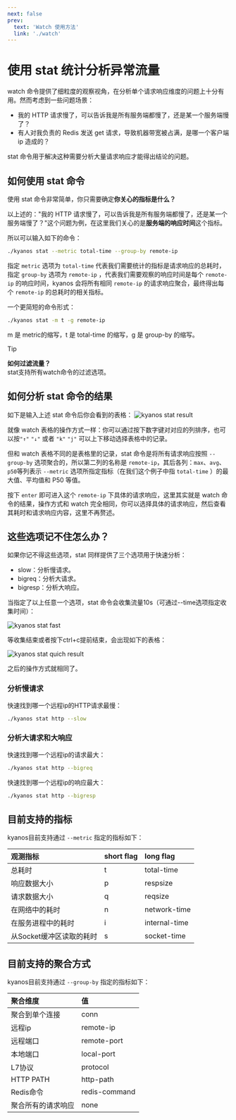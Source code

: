```yaml
---
next: false
prev:
  text: 'Watch 使用方法'
  link: './watch'
---
```


# 使用 stat 统计分析异常流量

watch 命令提供了细粒度的观察视角，在分析单个请求响应维度的问题上十分有用。然而考虑到一些问题场景：

- 我的 HTTP 请求慢了，可以告诉我是所有服务端都慢了，还是某一个服务端慢了？
- 有人对我负责的 Redis 发送 get 请求，导致机器带宽被占满，是哪一个客户端 ip 造成的？

stat 命令用于解决这种需要分析大量请求响应才能得出结论的问题。


## 如何使用 stat 命令

使用 stat 命令非常简单，你只需要确定**你关心的指标是什么？**

以上述的："我的 HTTP 请求慢了，可以告诉我是所有服务端都慢了，还是某一个服务端慢了？"这个问题为例，在这里我们关心的是**服务端的响应时间**这个指标。

所以可以输入如下的命令：
```bash
./kyanos stat --metric total-time --group-by remote-ip
```
指定 `metric` 选项为 `total-time` 代表我们需要统计的指标是请求响应的总耗时，指定 `group-by` 选项为 `remote-ip` ，代表我们需要观察的响应时间是每个 `remote-ip` 的响应时间，kyanos 会将所有相同 `remote-ip` 的请求响应聚合，最终得出每个 `remote-ip` 的总耗时的相关指标。

一个更简短的命令形式：
```bash
./kyanos stat -m t -g remote-ip
```
m 是 metric的缩写，t 是 total-time 的缩写，g 是 group-by 的缩写。


> [!TIP]
> **如何过滤流量？**  
> stat支持所有watch命令的过滤选项。

## 如何分析 stat 命令的结果
如下是输入上述 stat 命令后你会看到的表格：
![kyanos stat result](/stat-result.jpg) 

就像 watch 表格的操作方式一样：你可以通过按下数字键对对应的列排序，也可以按`"↑"` `"↓"` 或者 `"k"` `"j"` 可以上下移动选择表格中的记录。

但和 watch 表格不同的是表格里的记录，stat 命令是将所有请求响应按照 `--group-by` 选项聚合的，所以第二列的名称是 `remote-ip`，其后各列：`max`、`avg`、`p50`等列表示 `--metric` 选项所指定指标（在我们这个例子中指 `total-time` ）的最大值、平均值和 P50 等值。

按下 `enter` 即可进入这个 `remote-ip` 下具体的请求响应，这里其实就是 watch 命令的结果，操作方式和 watch 完全相同，你可以选择具体的请求响应，然后查看其耗时和请求响应内容，这里不再赘述。


## 这些选项记不住怎么办？
如果你记不得这些选项，stat 同样提供了三个选项用于快速分析：

- slow：分析慢请求。
- bigreq：分析大请求。
- bigresp：分析大响应。

当指定了以上任意一个选项，stat 命令会收集流量10s（可通过--time选项指定收集时间）：

![kyanos stat fast](/qs-stat-slow.jpg) 

等收集结束或者按下ctrl+c提前结束，会出现如下的表格：

![kyanos stat quich result](/stat-quick-result.jpg) 

之后的操作方式就相同了。



### 分析慢请求
快速找到哪一个远程ip的HTTP请求最慢：

```bash
./kyanos stat http --slow
```

### 分析大请求和大响应
快速找到哪一个远程ip的请求最大：

```bash
./kyanos stat http --bigreq
```

快速找到哪一个远程ip的响应最大：

```bash
./kyanos stat http --bigresp
```


## 目前支持的指标
kyanos目前支持通过 `--metric` 指定的指标如下：

| 观测指标            | short flag |long flag |
| :-------------- | :--- |:--- |
| 总耗时             | t    |total-time    |
| 响应数据大小          | p    | respsize    |
| 请求数据大小          | q    | reqsize    |
| 在网络中的耗时         | n    | network-time    |
| 在服务进程中的耗时         | i    | internal-time    |
| 从Socket缓冲区读取的耗时 | s    |socket-time    |

## 目前支持的聚合方式
kyanos目前支持通过 `--group-by` 指定的指标如下：

| 聚合维度          | 值 |
| :-------------- | :--- |
| 聚合到单个连接             |  conn   |
| 远程ip          | remote-ip    |
| 远程端口          | remote-port    |
| 本地端口         | local-port    |
| L7协议 | protocol    |
| HTTP PATH | http-path    |
| Redis命令 | redis-command    |
| 聚合所有的请求响应 | none    |

